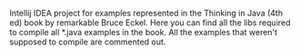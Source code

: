Intellij IDEA project for examples represented in the Thinking in Java (4th ed) book by remarkable Bruce Eckel.
Here you can find all the libs required to compile all *.java examples in the book.
All the examples that weren't supposed to compile are commented out.